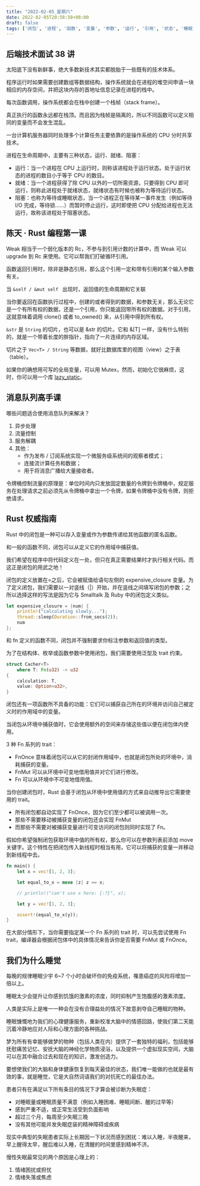 ```yaml
---
title: "2022-02-05_星期六"
date: 2022-02-05T20:58:58+08:00
draft: false
tags: ['闭包', '进程', '函数', '变量', '参数', '运行', '引用', '状态', '睡眠']
---
```


## 后端技术面试 38 讲

太阳底下没有新鲜事，绝大多数新技术其实都脱胎于一些既有的技术体系。

程序运行时如果需要创建数组等数据结构，操作系统就会在进程的堆空间申请一块相应的内存空间，并把这块内存的首地址信息记录在进程的栈中。

每次函数调用，操作系统都会在栈中创建一个栈帧（stack frame）。

真正执行的函数永远都在栈顶。而且因为栈帧是隔离的，所以不同函数可以定义相同的变量而不会发生混乱。

一台计算机服务器同时处理多个计算任务主要依靠的是操作系统的 CPU 分时共享技术。

进程在生命周期中，主要有三种状态，运行、就绪、阻塞：

- 运行：当一个进程在 CPU 上运行时，则称该进程处于运行状态。处于运行状态的进程的数目小于等于 CPU 的数目。
- 就绪：当一个进程获得了除 CPU 以外的一切所需资源，只要得到 CPU 即可运行，则称此进程处于就绪状态，就绪状态有时候也被称为等待运行状态。
- 阻塞：也称为等待或睡眠状态，当一个进程正在等待某一事件发生（例如等待 I/O 完成，等待锁……）而暂时停止运行，这时即使把 CPU 分配给进程也无法运行，故称该进程处于阻塞状态。

## 陈天 · Rust 编程第一课

Weak 相当于一个弱化版本的 Rc，不参与到引用计数的计算中，而 Weak 可以 upgrade 到 Rc 来使用。它可以帮我们打破循环引用。

函数返回引用时，除非是静态引用，那么这个引用一定和带有引用的某个输入参数有关。

当 ` &self / &mut self  ` 出现时，返回值的生命周期和它关联

当你要返回在函数执行过程中，创建的或者得到的数据，和参数无关，那么无论它是一个有所有权的数据，还是一个引用，你只能返回带所有权的数据。对于引用，这就意味着调用 clone() 或者 to_owned() 来，从引用中得到所有权。

`&str` 是 `String` 的切片，也可以是 &str 的切片。它和 &[T] 一样，没有什么特别的，就是一个带着长度的胖指针，指向了一片连续的内存区域。

切片之于 `Vec<T> / String` 等数据，就好比数据库里的视图（view）之于表（table）。

如果你的确想用可写的全局变量，可以用 Mutex，然而，初始化它很麻烦，这时，你可以用一个库 [lazy_static](https://docs.rs/lazy_static/1.4.0/lazy_static/)。

## 消息队列高手课

哪些问题适合使用消息队列来解决？

1. 异步处理
2. 流量控制
3. 服务解耦
4. 其他：
   - 作为发布 / 订阅系统实现一个微服务级系统间的观察者模式；
   - 连接流计算任务和数据；
   - 用于将消息广播给大量接收者。

令牌桶控制流量的原理是：单位时间内只发放固定数量的令牌到令牌桶中，规定服务在处理请求之前必须先从令牌桶中拿出一个令牌，如果令牌桶中没有令牌，则拒绝请求。

## Rust 权威指南

Rust 中的闭包是一种可以存入变量或作为参数传递给其他函数的匿名函数。

和一般的函数不同，闭包可以从定义它的作用域中捕获值。

我们希望在程序中将代码定义在一处，但只在真正需要结果时才执行相关代码。而这正是闭包的用武之地！

闭包的定义放置在=之后，它会被赋值给语句左侧的 expensive_closure 变量。为了定义闭包，我们需要以一对竖线（|）开始，并在竖线之间填写闭包的参数；之所以选择这样的写法是因为它与 Smalltalk 及 Ruby 中的闭包定义类似。

```rust
let expensive_closure = |num| {
    println!("calculating slowly...");
    thread::sleep(Duration::from_secs(2));
    num
};
```

和 fn 定义的函数不同，闭包并不强制要求你标注参数和返回值的类型。

为了在结构体、枚举或函数参数中使用闭包，我们需要使用泛型及 trait 约束。

```rust
struct Cacher<T>
    where T: Fn(u32) -> u32
{
    calculation: T,
    value: Option<u32>,
}
```

闭包还有一项函数所不具备的功能：它们可以捕获自己所在的环境并访问自己被定义时的作用域中的变量。

当闭包从环境中捕获值时，它会使用额外的空间来存储这些值以便在闭包体内使用。

3 种 Fn 系列的 trait：

- FnOnce 意味着闭包可以从它的封闭作用域中，也就是闭包所处的环境中，消耗捕获的变量。
- FnMut 可以从环境中可变地借用值并对它们进行修改。
- Fn 可以从环境中不可变地借用值。

当你创建闭包时，Rust 会基于闭包从环境中使用值的方式来自动推导出它需要使用的 trait。

- 所有闭包都自动实现了 FnOnce，因为它们至少都可以被调用一次。
- 那些不需要移动被捕获变量的闭包还会实现 FnMut
- 而那些不需要对被捕获变量进行可变访问的闭包则同时实现了 Fn。

假如你希望强制闭包获取环境中值的所有权，那么你可以在参数列表前添加 move 关键字。这个特性在把闭包传入新线程时相当有用，它可以将捕获的变量一并移动到新线程中去。

```rust
fn main() {
    let x = vec![1, 2, 3];

    let equal_to_x = move |z| z == x;

    // println!("can't use x here: {:?}", x);

    let y = vec![1, 2, 3];

    assert!(equal_to_x(y));
}
```

在大部分情形下，当你需要指定某一个 Fn 系列的 trait 时，可以先尝试使用 Fn trait，编译器会根据闭包体中的具体情况来告诉你是否需要 FnMut 或 FnOnce。

## 我们为什么睡觉

每晚的规律睡眠少宇 6~7 个小时会破坏你的免疫系统，罹患癌症的风险将增加一倍以上。

睡眠太少会提升让你感到饥饿的激素的浓度，同时抑制产生饱腹感的激素浓度。

人类是实际上是唯一一种会在没有合理益处的情况下故意剥夺自己睡眠的物种。

睡眠慷慨地为我们的心理健康服务，重新校准大脑中的情感回路，使我们第二天能沉着冷静地应对人际和心理方面的各种挑战。

梦为所有有幸能够做梦的物种（包括人类在内）提供了一套独特的福利，包括能够抚慰痛苦记忆、安抚大脑的神经化学物质浸浴，以及提供一个虚拟现实空间，大脑可以在其中融合过去和现在的知识，激发创造力。

要想使我们的大脑和身体健康恢复到每天最佳的状态，我们唯一能做的也就是最有效的事，就是睡觉，它是大自然词语我们的对抗死亡的最佳办法。

患者只有在满足以下所有条目的情况下才算会被诊断为失眠症：

- 对睡眠量或睡眠质量不满意（例如入睡困难、睡眠间断、醒的过早等）
- 感到严重不适，或正常生活受到负面影响
- 超过三个月，每周至少失眠三晚
- 没有其他可能并发失眠症装的精神障碍或疾病

现实中典型的失眠患者实际上长期因一下状况而感到困扰：难以入睡，半夜醒来，早上醒得太早，醒后难以入睡，在清醒的时间里感到精神不济。

慢性失眠最常见的两个原因是心理上的：

1. 情绪困扰或担忧
2. 情绪失落或焦虑
